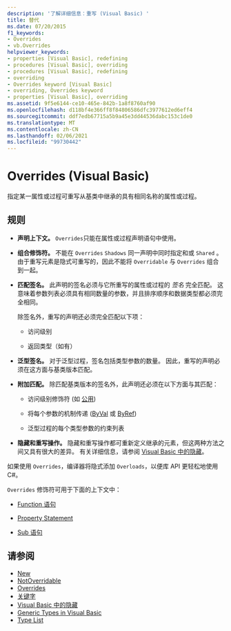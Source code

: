 ```yaml
---
description: '了解详细信息：重写 (Visual Basic) '
title: 替代
ms.date: 07/20/2015
f1_keywords:
- Overrides
- vb.Overrides
helpviewer_keywords:
- properties [Visual Basic], redefining
- procedures [Visual Basic], overriding
- procedures [Visual Basic], redefining
- overriding
- Overrides keyword [Visual Basic]
- overriding, Overrides keyword
- properties [Visual Basic], overriding
ms.assetid: 9f5e6144-ce10-465e-842b-1a8f8760af90
ms.openlocfilehash: d118bf4e366ff8f84806586dfc3977612ed6eff4
ms.sourcegitcommit: ddf7edb67715a5b9a45e3dd44536dabc153c1de0
ms.translationtype: MT
ms.contentlocale: zh-CN
ms.lasthandoff: 02/06/2021
ms.locfileid: "99730442"
---
```

# <a name="overrides-visual-basic"></a>Overrides (Visual Basic)

指定某一属性或过程可重写从基类中继承的具有相同名称的属性或过程。

## <a name="rules"></a>规则

- **声明上下文。** `Overrides`只能在属性或过程声明语句中使用。

- **组合修饰符。** 不能在 `Overrides` `Shadows` 同一声明中同时指定和或 `Shared` 。 由于重写元素是隐式可重写的，因此不能将 `Overridable` 与 `Overrides` 组合到一起。

- **匹配签名。** 此声明的签名必须与它所重写的属性或过程的 *签名* 完全匹配。 这意味着参数列表必须具有相同数量的参数，并且排序顺序和数据类型都必须完全相同。

  除签名外，重写的声明还必须完全匹配以下项：

  - 访问级别

  - 返回类型（如有）

- **泛型签名。** 对于泛型过程，签名包括类型参数的数量。 因此，重写的声明必须在这方面与基类版本匹配。

- **附加匹配。** 除匹配基类版本的签名外，此声明还必须在以下方面与其匹配：

  - 访问级别修饰符 (如 [公用](public.md)) 

  - 将每个参数的机制传递 ([ByVal](byval.md) 或 [ByRef](byref.md)) 

  - 泛型过程的每个类型参数的约束列表

- **隐藏和重写操作。** 隐藏和重写操作都可重新定义继承的元素，但这两种方法之间又具有很大的差异。 有关详细信息，请参阅 [Visual Basic 中的隐藏](../../programming-guide/language-features/declared-elements/shadowing.md)。

如果使用 `Overrides`，编译器将隐式添加 `Overloads`，以便库 API 更轻松地使用 C#。

`Overrides` 修饰符可用于下面的上下文中：

- [Function 语句](../statements/function-statement.md)

- [Property Statement](../statements/property-statement.md)

- [Sub 语句](../statements/sub-statement.md)

## <a name="see-also"></a>请参阅

- [New](mustoverride.md)
- [NotOverridable](notoverridable.md)
- [Overrides](overridable.md)
- [关键字](../keywords/index.md)
- [Visual Basic 中的隐藏](../../programming-guide/language-features/declared-elements/shadowing.md)
- [Generic Types in Visual Basic](../../programming-guide/language-features/data-types/generic-types.md)
- [Type List](../statements/type-list.md)
